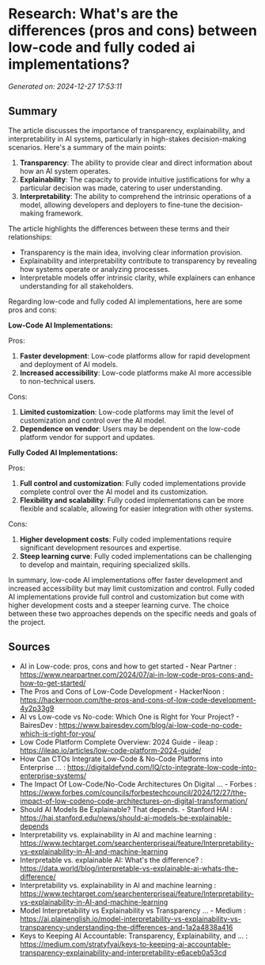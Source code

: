 # Research: What's are the differences (pros and cons) between low-code and fully coded ai implementations?

*Generated on: 2024-12-27 17:53:11*

## Summary

The article discusses the importance of transparency, explainability, and interpretability in AI systems, particularly in high-stakes decision-making scenarios. Here's a summary of the main points:

1. **Transparency**: The ability to provide clear and direct information about how an AI system operates.
2. **Explainability**: The capacity to provide intuitive justifications for why a particular decision was made, catering to user understanding.
3. **Interpretability**: The ability to comprehend the intrinsic operations of a model, allowing developers and deployers to fine-tune the decision-making framework.

The article highlights the differences between these terms and their relationships:

* Transparency is the main idea, involving clear information provision.
* Explainability and interpretability contribute to transparency by revealing how systems operate or analyzing processes.
* Interpretable models offer intrinsic clarity, while explainers can enhance understanding for all stakeholders.

Regarding low-code and fully coded AI implementations, here are some pros and cons:

**Low-Code AI Implementations:**

Pros:

1. **Faster development**: Low-code platforms allow for rapid development and deployment of AI models.
2. **Increased accessibility**: Low-code platforms make AI more accessible to non-technical users.

Cons:

1. **Limited customization**: Low-code platforms may limit the level of customization and control over the AI model.
2. **Dependence on vendor**: Users may be dependent on the low-code platform vendor for support and updates.

**Fully Coded AI Implementations:**

Pros:

1. **Full control and customization**: Fully coded implementations provide complete control over the AI model and its customization.
2. **Flexibility and scalability**: Fully coded implementations can be more flexible and scalable, allowing for easier integration with other systems.

Cons:

1. **Higher development costs**: Fully coded implementations require significant development resources and expertise.
2. **Steep learning curve**: Fully coded implementations can be challenging to develop and maintain, requiring specialized skills.

In summary, low-code AI implementations offer faster development and increased accessibility but may limit customization and control. Fully coded AI implementations provide full control and customization but come with higher development costs and a steeper learning curve. The choice between these two approaches depends on the specific needs and goals of the project.

## Sources

* AI in Low-code: pros, cons and how to get started - Near Partner : https://www.nearpartner.com/2024/07/ai-in-low-code-pros-cons-and-how-to-get-started/
* The Pros and Cons of Low-Code Development - HackerNoon : https://hackernoon.com/the-pros-and-cons-of-low-code-development-4y2p33g9
* AI vs Low-code vs No-code: Which One is Right for Your Project? - BairesDev : https://www.bairesdev.com/blog/ai-low-code-no-code-which-is-right-for-you/
* Low Code Platform Complete Overview: 2024 Guide - ileap : https://ileap.io/articles/low-code-platform-2024-guide/
* How Can CTOs Integrate Low-Code & No-Code Platforms into Enterprise ... : https://digitaldefynd.com/IQ/cto-integrate-low-code-into-enterprise-systems/
* The Impact Of Low-Code/No-Code Architectures On Digital ... - Forbes : https://www.forbes.com/councils/forbestechcouncil/2024/12/27/the-impact-of-low-codeno-code-architectures-on-digital-transformation/
* Should AI Models Be Explainable? That depends. - Stanford HAI : https://hai.stanford.edu/news/should-ai-models-be-explainable-depends
* Interpretability vs. explainability in AI and machine learning : https://www.techtarget.com/searchenterpriseai/feature/Interpretability-vs-explainability-in-AI-and-machine-learning
* Interpretable vs. explainable AI: What's the difference? : https://data.world/blog/interpretable-vs-explainable-ai-whats-the-difference/
* Interpretability vs. explainability in AI and machine learning : https://www.techtarget.com/searchenterpriseai/feature/Interpretability-vs-explainability-in-AI-and-machine-learning
* Model Interpretability vs Explainability vs Transparency ... - Medium : https://ai.plainenglish.io/model-interpretability-vs-explainability-vs-transparency-understanding-the-differences-and-1a2a4838a416
* Keys to Keeping AI Accountable: Transparency, Explainability, and ... : https://medium.com/stratyfyai/keys-to-keeping-ai-accountable-transparency-explainability-and-interpretability-e6aceb0a53cd
